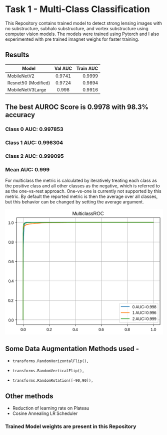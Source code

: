 
# Task 1 -  Multi-Class Classification

This Repository contains trained model to detect strong lensing images with no substructure, subhalo substructure, and vortex substructure using computer vision models. The models were trained using Pytorch and I also experimented with pre trained imagnet weighs for faster training.

## Results
 
| Model   |     Val AUC      |  Train AUC |
|----------|:-------------:|------:|
| MobileNetV2 |  0.9741 | 0.9999 |
| Resnet50 (Modified) |    0.9724   |  0.9894 |
| MobileNetV3Large | 0.998 |  0.9916  |

## The best AUROC Score is 0.9978 with 98.3% accuracy
### Class 0 AUC: 0.997853
### Class 1 AUC: 0.996304
### Class 2 AUC: 0.999095
### Mean AUC: 0.999

For multiclass the metric is calculated by iteratively treating each class as the positive class and all other classes as the negative, which is referred to as the one-vs-rest approach. One-vs-one is currently not supported by this metric. By default the reported metric is then the average over all classes, but this behavior can be changed by setting the average argument.


![alt text](https://github.com/arnesh2212/DeepLense/blob/main/Task1%20-%20Classification/roc.png)

## Some Data Augmentation Methods used -
-     transforms.RandomHorizontalFlip(),
-     transforms.RandomVerticalFlip(),
-     transforms.RandomRotation([-90,90]),


## Other methods
- Reduction of learning rate on Plateau
- Cosine Annealing LR Scheduler


### Trained Model weights are present in this Repository
